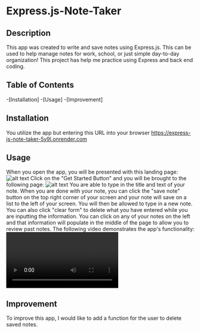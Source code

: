 # Express.js-Note-Taker

## Description

This app was created to write and save notes using Express.js. This can be used to help manage notes for work, school, or just simple day-to-day organization! This project has help me practice using Express and back end coding. 

## Table of Contents
-[Installation]
-[Usage]
-[Improvement]

## Installation

You utilize the app but entering this URL into your browser https://express-js-note-taker-5y9l.onrender.com

## Usage

When you open the app, you will be presented with this landing page:
![alt text](<Simages/Screenshot 2024-05-12 at 11.35.41 AM.png>)
Click on the "Get Started Button" and you will be brought to the following page:
![alt text](<images/Screenshot 2024-05-12 at 11.43.27 AM.png>)
You are able to type in the title and text of your note. When you are done with your note, you can click the "save note" button on the top right corner of your screen and your note will save on a list to the left of your screen. You will then be allowed to type in a new note. You can also click "clear form" to delete what you have entered while you are inputting the information. You can click on any of your notes on the left and that information will populate in the middle of the page to allow you to review past notes. The following video demonstrates the app's functionality:
![alt text](<images/Screen Recording 2024-05-12 at 11.51.30 AM.mov>)

## Improvement

To improve this app, I would like to add a function for the user to delete saved notes.


